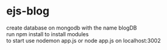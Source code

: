# ejs-blog
create database on mongodb with the name blogDB <br />
run npm install to install modules <br />
to start use nodemon app.js or node app.js on localhost:3002
